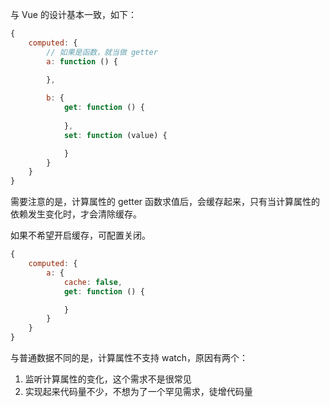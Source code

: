 与 Vue 的设计基本一致，如下：

```javascript
{
    computed: {
        // 如果是函数，就当做 getter
        a: function () {
            
        },

        b: {
            get: function () {
                
            },
            set: function (value) {

            }
        }
    }
}
```

需要注意的是，计算属性的 getter 函数求值后，会缓存起来，只有当计算属性的依赖发生变化时，才会清除缓存。

如果不希望开启缓存，可配置关闭。

```javascript
{
    computed: {
        a: {
            cache: false,
            get: function () {

            }
        }
    }
}
```

与普通数据不同的是，计算属性不支持 watch，原因有两个：

1. 监听计算属性的变化，这个需求不是很常见
2. 实现起来代码量不少，不想为了一个罕见需求，徒增代码量